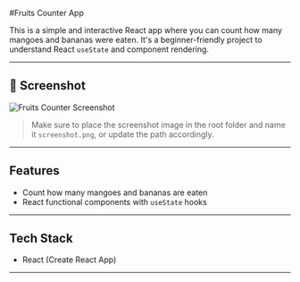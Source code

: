 #Fruits Counter App

This is a simple and interactive React app where you can count how many mangoes and bananas were eaten. It's a beginner-friendly project to understand React `useState` and component rendering.

---

## 📸 Screenshot

![Fruits Counter Screenshot](.src/screenshot-output.png)

> Make sure to place the screenshot image in the root folder and name it `screenshot.png`, or update the path accordingly.

---

## Features

- Count how many mangoes and bananas are eaten
- React functional components with `useState` hooks


---

##  Tech Stack

- React (Create React App)
---

